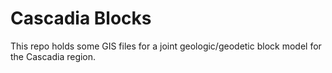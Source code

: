 # Cascadia Blocks

This repo holds some GIS files for a joint geologic/geodetic block model for 
the Cascadia region.
